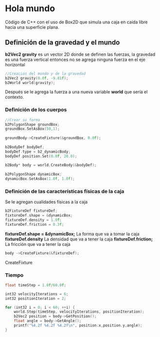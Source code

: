 # Hola mundo
Código de C++ con el uso de Box2D que simula una caja en caída libre hacia una superficie plana.
## Definición de la gravedad y el mundo
**b2Vec2 gravity** es un vector 2D donde se definen las fuerzas, la gravedad es una fuerza vertical entonces no se agrega ninguna fuerza en el eje horizontal 
```cpp
//Creacion del mundo y de la gravedad  
b2Vec2 gravity(0.0f, -9.81f);  
b2World world(gravity);
```
Después se le agrega la fuerza a una nueva variable **world** que sería el contexto.
### Definición de los cuerpos

```c++
//Crear su forma  
b2PolygonShape groundBox;  
groundBox.SetAsBox(50,1);  
  
groundBody->CreateFixture(&groundBox, 0.0f);  
  
b2BodyDef bodyDef;  
bodyDef.type = b2_dynamicBody;  
bodyDef.position.Set(0.0f, 20.0);  
  
b2Body* body = world.CreateBody(&bodyDef);  
  
b2PolygonShape dynamicBox;  
dynamicBox.SetAsBox(1.0f, 1.0f);
```
### Definición de las características físicas de la caja
Se le agregan cualidades físicas a la caja
```c++
b2FixtureDef fixtureDef;  
fixtureDef.shape = &dynamicBox;  
fixtureDef.density = 1.0f;  
fixtureDef.friction = 0.3f;  
```
**fixtureDef.shape = &dynamicBox;** La forma que va a tomar la caja
**fixtureDef.density** La densidad que va a tener la caja
**fixtureDef.friction;** La fricción que va a tener la caja
```cpp
body ->CreateFixture(&fixtureDef);  
```
CreateFixture
### Tiempo
```cpp
float timeStep = 1.0f/60.0f;  
```

  ```cpp
int32 velocityIterations = 6;  
int32 positionIteration = 2;  
```

```cpp
for (int32 i = 0; i < 60; ++i) {  
    world.Step(timeStep, velocityIterations, positionIteration);  
    b2Vec2 position = body->GetPosition();  
    float angle = body->GetAngle();  
    printf("%4.2f %4.2f %4.2f\n", position.x,position.y,angle);  
}
```
  
